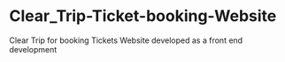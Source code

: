 # Clear_Trip-Ticket-booking-Website
Clear Trip for booking Tickets Website developed as a front end development
